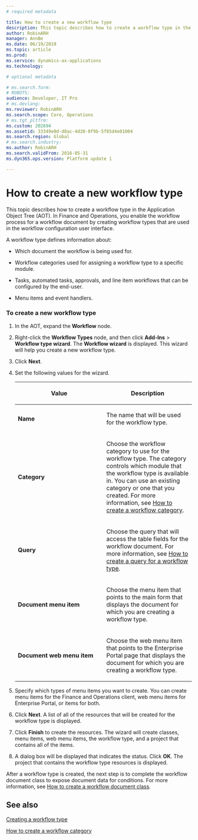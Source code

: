 ```yaml
---
# required metadata

title: How to create a new workflow type
description: This topic describes how to create a workflow type in the Application Object Tree (AOT) in Dynamics 365 for Finance and Operations.
author: RobinARH
manager: AnnBe
ms.date: 06/19/2019
ms.topic: article
ms.prod: 
ms.service: dynamics-ax-applications
ms.technology: 

# optional metadata

# ms.search.form: 
# ROBOTS: 
audience: Developer, IT Pro
# ms.devlang: 
ms.reviewer: RobinARH
ms.search.scope: Core, Operations
# ms.tgt_pltfrm: 
ms.custom: 202694
ms.assetid: 33349e0d-d8ac-4d20-8f9b-5f85d4e01004
ms.search.region: Global
# ms.search.industry: 
ms.author: RobinARH
ms.search.validFrom: 2016-05-31
ms.dyn365.ops.version: Platform update 1

---
```


# How to create a new workflow type 

This topic describes how to create a workflow type in the Application Object Tree (AOT). In Finance and Operations, you enable the workflow process for a workflow document by creating workflow types that are used in the workflow configuration user interface.

A workflow type defines information about:

  - Which document the workflow is being used for.

  - Workflow categories used for assigning a workflow type to a specific module.

  - Tasks, automated tasks, approvals, and line item workflows that can be configured by the end-user.

  - Menu items and event handlers.

### To create a new workflow type

1.  In the AOT, expand the **Workflow** node.

2.  Right-click the **Workflow Types** node, and then click **Add-Ins** \> **Workflow type wizard**. The **Workflow wizard** is displayed. This wizard will help you create a new workflow type.

3.  Click **Next**.

4.  Set the following values for the wizard.
    
    <table>
    <colgroup>
    <col style="width: 50%" />
    <col style="width: 50%" />
    </colgroup>
    <thead>
    <tr class="header">
    <th><p>Value</p></th>
    <th><p>Description</p></th>
    </tr>
    </thead>
    <tbody>
    <tr class="odd">
    <td><p><strong>Name</strong></p></td>
    <td><p>The name that will be used for the workflow type.</p></td>
    </tr>
    <tr class="even">
    <td><p><strong>Category</strong></p></td>
    <td><p>Choose the workflow category to use for the workflow type. The category controls which module that the workflow type is available in. You can use an existing category or one that you created. For more information, see <a href="workflow-category.md">How to create a workflow category</a>.</p></td>
    </tr>
    <tr class="odd">
    <td><p><strong>Query</strong></p></td>
    <td><p>Choose the query that will access the table fields for the workflow document. For more information, see <a href="query-workflow-type.md">How to create a query for a workflow type</a>.</p></td>
    </tr>
    <tr class="even">
    <td><p><strong>Document menu item</strong></p></td>
    <td><p>Choose the menu item that points to the main form that displays the document for which you are creating a workflow type.</p></td>
    </tr>
    <tr class="odd">
    <td><p><strong>Document web menu item</strong></p></td>
    <td><p>Choose the web menu item that points to the Enterprise Portal page that displays the document for which you are creating a workflow type.</p></td>
    </tr>
    </tbody>
    </table>


5.  Specify which types of menu items you want to create. You can create menu items for the Finance and Operations client, web menu items for Enterprise Portal, or items for both.

6.  Click **Next**. A list of all of the resources that will be created for the workflow type is displayed.

7.  Click **Finish** to create the resources. The wizard will create classes, menu items, web menu items, the workflow type, and a project that contains all of the items.

8.  A dialog box will be displayed that indicates the status. Click **OK**. The project that contains the workflow type resources is displayed.

After a workflow type is created, the next step is to complete the workflow document class to expose document data for conditions. For more information, see [How to create a workflow document class](workflow-document-create.md).

## See also

[Creating a workflow type](workflow-type.md)

[How to create a workflow category](workflow-category.md)


